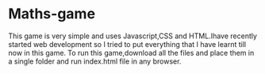 # Maths-game
This game is very simple and uses Javascript,CSS and HTML.Ihave recently started web development so I tried to put everything that I have learnt till now in this game.
To run this game,download all the files and place them in a single folder and run index.html file in any browser.
